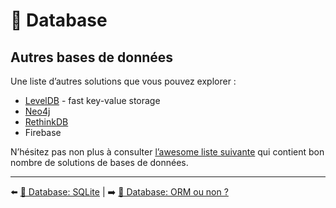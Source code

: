 # 💾 Database

## Autres bases de données

Une  liste d’autres solutions que vous pouvez explorer :

- [LevelDB](https://github.com/Level/level) - fast key-value storage
- [Neo4j](https://neo4j.com/developer/javascript/)
- [RethinkDB](https://rethinkdb.com/)
- Firebase

N’hésitez pas non plus à consulter [l’awesome liste suivante](https://github.com/agarcialeon/awesome-database) qui contient bon nombre de solutions de bases de données.

---

⬅️ [💾 Database: SQLite](./sqlite.md) |
➡️ [💾 Database: ORM ou non ?](./orm.md)
